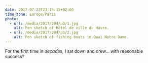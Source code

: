 ```yaml
---
date: 2017-07-23T23:18:15+02:00
time_zone: Europe/Paris
photo:
  - url: /media/2017/204/p3/1.jpg
    alt: Pen sketch of Hôtel de ville du Havre.
  - url: /media/2017/204/p3/2.jpg
    alt: Pen sketch of fishing boats in Quai Notre Dame.
---
```


For the first time in _decades_, I sat down and drew… with reasonable success?
